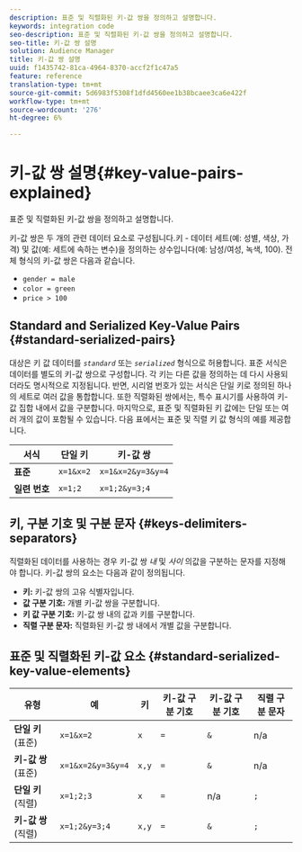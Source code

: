 ```yaml
---
description: 표준 및 직렬화된 키-값 쌍을 정의하고 설명합니다.
keywords: integration code
seo-description: 표준 및 직렬화된 키-값 쌍을 정의하고 설명합니다.
seo-title: 키-값 쌍 설명
solution: Audience Manager
title: 키-값 쌍 설명
uuid: f1435742-81ca-4964-8370-accf2f1c47a5
feature: reference
translation-type: tm+mt
source-git-commit: 5d6983f5308f1dfd4560ee1b38bcaee3ca6e422f
workflow-type: tm+mt
source-wordcount: '276'
ht-degree: 6%

---
```



# 키-값 쌍 설명{#key-value-pairs-explained}

표준 및 직렬화된 키-값 쌍을 정의하고 설명합니다.

<!-- 

c_key_value_explained.xml

 -->

키-값 쌍은 두 개의 관련 데이터 요소로 구성됩니다.키 - 데이터 세트(예: 성별, 색상, 가격) 및 값(예: 세트에 속하는 변수)을 정의하는 상수입니다(예: 남성/여성, 녹색, 100). 전체 형식의 키-값 쌍은 다음과 같습니다.

* `gender = male`
* `color = green`
* `price > 100`

## Standard and Serialized Key-Value Pairs {#standard-serialized-pairs}

대상은 키 값 데이터를 *`standard`* 또는 *`serialized`* 형식으로 허용합니다. 표준 서식은 데이터를 별도의 키-값 쌍으로 구성합니다. 각 키는 다른 값을 정의하는 데 다시 사용되더라도 명시적으로 지정됩니다. 반면, 시리얼 번호가 있는 서식은 단일 키로 정의된 하나의 세트로 여러 값을 통합합니다. 또한 직렬화된 쌍에서는, 특수 표시기를 사용하여 키-값 집합 내에서 값을 구분합니다. 마지막으로, 표준 및 직렬화된 키 값에는 단일 또는 여러 개의 값이 포함될 수 있습니다. 다음 표에서는 표준 및 직렬 키 값 형식의 예를 제공합니다.

| 서식 | 단일 키 | 키-값 쌍 |
|---|---|---|
| **표준** | `x=1&x=2` | `x=1&x=2&y=3&y=4` |
| **일련 번호** | `x=1;2` | `x=1;2&y=3;4` |



## 키, 구분 기호 및 구분 문자 {#keys-delimiters-separators}

직렬화된 데이터를 사용하는 경우 키-값 쌍 *내* 및 *사이* 의값을 구분하는 문자를 지정해야 합니다. 키-값 쌍의 요소는 다음과 같이 정의됩니다.

* **키:** 키-값 쌍의 고유 식별자입니다.
* **값 구분 기호:** 개별 키-값 쌍을 구분합니다.
* **키 값 구분 기호:** 키-값 쌍 내의 값과 키를 구분합니다.
* **직렬 구분 문자:** 직렬화된 키-값 쌍 내에서 개별 값을 구분합니다.

## 표준 및 직렬화된 키-값 요소 {#standard-serialized-key-value-elements}


| 유형 | 예 | 키 | 키-값 구분 기호 | 키-값 구분 기호 | 직렬 구분 문자 |
---------|----------|---------|---------|----------|---------
| **단일 키** (표준) | `x=1&x=2` | `x` | `=` | `&` | n/a |
| **키-값 쌍** (표준) | `x=1&x=2&y=3&y=4` | `x,y` | `=` | `&` | n/a |
| **단일 키** (직렬) | `x=1;2;3` | `x` | `=` | n/a | `;` |
| **키-값 쌍** (직렬) | `x=1;2&y=3;4` | `x,y` | `=` | `&` | `;` |
